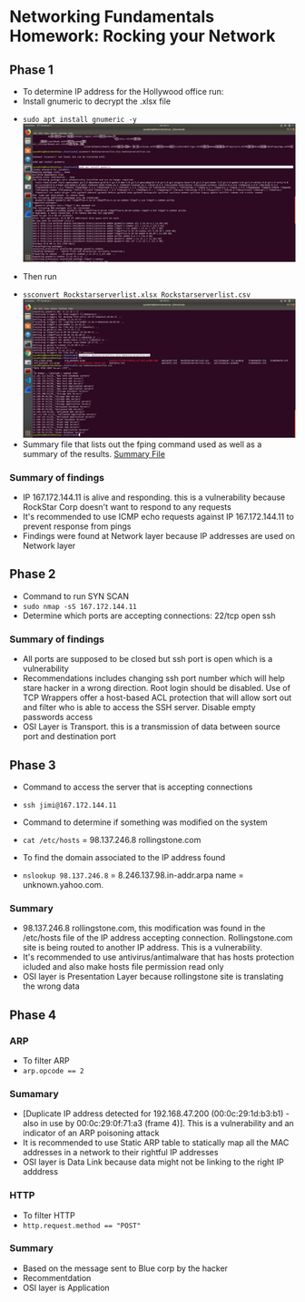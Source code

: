 # Networking Fundamentals Homework: Rocking your Network
## Phase 1
* To determine IP address for the Hollywood office run:
* Install gnumeric to decrypt the .xlsx file
- `sudo apt install gnumeric -y`
![alt text](week_8_proof_of_work/image1.png)
* Then run 
- `ssconvert Rockstarserverlist.xlsx Rockstarserverlist.csv`
![alt text](week_8_proof_of_work/image2.png)
- Summary file that lists out the fping command used as well as a summary of the results.
[Summary File]()
### Summary of findings
- IP 167.172.144.11 is alive and responding. this is a vulnerability because RockStar Corp doesn't want to respond to any requests
- It's recommended to use ICMP echo requests against IP 167.172.144.11 to prevent response from pings
- Findings were found at Network layer because IP addresses are used on Network layer

## Phase 2
- Command to run SYN SCAN
- `sudo nmap -sS 167.172.144.11`
- Determine which ports are accepting connections: 22/tcp   open   ssh 

### Summary of findings
- All ports are supposed to be closed but ssh port is open which is a vulnerability
- Recommendations includes changing ssh port number which will help stare hacker in a wrong direction. Root login should be disabled. Use of TCP Wrappers offer a host-based ACL protection that will allow sort out and filter who is able to access the SSH server. Disable empty passwords access
- OSI Layer is Transport. this is a transmission of data between source port and destination port

## Phase 3
- Command to access the server that is accepting connections
- `ssh jimi@167.172.144.11`

- Command to determine if something was modified on the system
- `cat /etc/hosts` = 98.137.246.8 rollingstone.com

- To find the domain associated to the IP address found
- `nslookup 98.137.246.8` = 8.246.137.98.in-addr.arpa	name = unknown.yahoo.com.

### Summary 
- 98.137.246.8 rollingstone.com, this modification was found in the /etc/hosts file of the IP address accepting connection. Rollingstone.com site is being routed to another IP address. This is a vulnerability.
- It's recommended to use antivirus/antimalware that has hosts protection icluded and also make hosts file permission read only 
- OSI layer is Presentation Layer because rollingstone site is translating the wrong data

## Phase 4
### ARP
- To filter ARP
- `arp.opcode == 2`
### Sumamary
- [Duplicate IP address detected for 192.168.47.200 (00:0c:29:1d:b3:b1) - also in use by 00:0c:29:0f:71:a3 (frame 4)]. This is a vulnerability and an indicator of an ARP poisoning attack
- It is recommended to use Static ARP table to statically map all the MAC addresses in a network to their rightful IP addresses
- OSI layer is Data Link because data might not be linking to the right IP adddress

### HTTP
- To filter HTTP
- `http.request.method == "POST"`

### Summary 
- Based on the message sent to Blue corp by the hacker 
- Recommentdation
- OSI layer is Application
